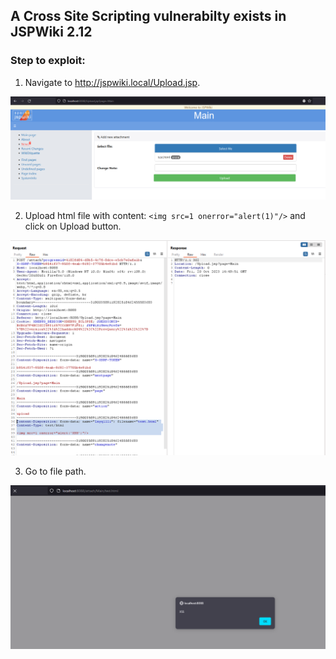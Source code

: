 ## A Cross Site Scripting vulnerabilty exists in JSPWiki 2.12

### Step to exploit:

1. Navigate to http://jspwiki.local/Upload.jsp.

<img src="xss1.PNG">

2. Upload html file with content: `<img src=1 onerror="alert(1)"/>` and click on Upload button.

<img src="xss2.PNG">

3. Go to file path.

<img src="xss3.PNG">
